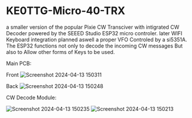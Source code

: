 # KE0TTG-Micro-40-TRX
a smaller version  of the popular Pixie CW Transciver with intigrated CW Decoder powered by the SEEED Studio ESP32 micro controler. later WIFI Keyboard integration planned aswell a proper VFO Controled by a si5351A. The ESP32 functions not only to decode the incoming CW messages But also to Allow other forms of Keys to be used.


Main PCB:

Front
![Screenshot 2024-04-13 150311](https://github.com/ke0ttgantennas/KE0TTG-Micro-40-TRX/assets/166951449/840b018e-3735-407a-ba76-df522772dea1)

Back
![Screenshot 2024-04-13 150248](https://github.com/ke0ttgantennas/KE0TTG-Micro-40-TRX/assets/166951449/bc5b09cb-cc8a-42e6-897c-c2c0229416a7)

CW Decode Module:

![Screenshot 2024-04-13 150235](https://github.com/ke0ttgantennas/KE0TTG-Micro-40-TRX/assets/166951449/db19b0d6-5fd5-4dc4-9a82-5f2ac0b06bac)
![Screenshot 2024-04-13 150213](https://github.com/ke0ttgantennas/KE0TTG-Micro-40-TRX/assets/166951449/0ea69773-225f-4b12-9efb-d2267901cc72)
